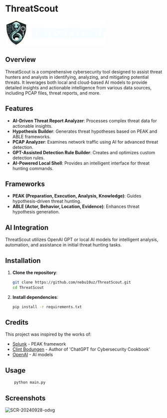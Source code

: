 # ThreatScout

![About ThreatScout](Images/ThreatScout.png)

## Overview

ThreatScout is a comprehensive cybersecurity tool designed to assist threat hunters and analysts in identifying, analyzing, and mitigating potential threats. It leverages both local and cloud-based AI models to provide detailed insights and actionable intelligence from various data sources, including PCAP files, threat reports, and more.

## Features

- **AI-Driven Threat Report Analyzer**: Processes complex threat data for actionable insights.
- **Hypothesis Builder**: Generates threat hypotheses based on PEAK and ABLE frameworks.
- **PCAP Analyzer**: Examines network traffic using AI for advanced threat detection.
- **GPT-Assisted Detection Rule Builder**: Creates and optimizes custom detection rules.
- **AI-Powered Local Shell**: Provides an intelligent interface for threat hunting commands.

## Frameworks

- **PEAK (Preparation, Execution, Analysis, Knowledge)**: Guides hypothesis-driven threat hunting.
- **ABLE (Actor, Behavior, Location, Evidence)**: Enhances threat hypothesis generation.

## AI Integration

ThreatScout utilizes OpenAI GPT or local AI models for intelligent analysis, automation, and assistance in initial threat hunting tasks.

## Installation

1. **Clone the repository**:
    ```bash
    git clone https://github.com/nebu10uz/ThreatScout.git
    cd ThreatScout
    ```

2. **Install dependencies**:
    ```bash
    pip install -r requirements.txt

## Credits

This project was inspired by the works of:
- [Splunk](https://www.splunk.com/en_us/form/the-peak-threat-hunting-framework.html) - PEAK framework
- [Clint Bodungen](https://www.oreilly.com/library/view/chatgpt-for-cybersecurity/9781805124047/) - Author of 'ChatGPT for Cybersecurity Cookbook'
- [OpenAI](https://openai.com) - AI models

## Usage
```bash
    python main.py
```

## Screenshots
![SCR-20240928-odvg](https://github.com/user-attachments/assets/a5525ca5-3dc0-4a85-ba2f-7e331a4f0ac2)
